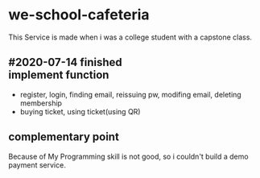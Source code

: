 # we-school-cafeteria
This Service is made when i was a college student with a capstone class.

#2020-07-14 finished<br>
implement function
----------------------------------------------------------------------------------------
- register, login, finding email, reissuing pw, modifing email, deleting membership
- buying ticket, using ticket(using QR)

complementary point
----------------------------------------------------------------------------------------
Because of My Programming skill is not good, so i couldn't build a demo payment service.
